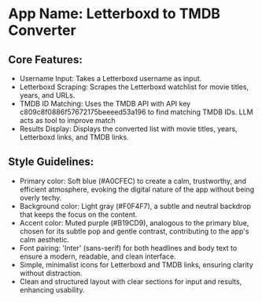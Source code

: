 # **App Name**: Letterboxd to TMDB Converter

## Core Features:

- Username Input: Takes a Letterboxd username as input.
- Letterboxd Scraping: Scrapes the Letterboxd watchlist for movie titles, years, and URLs.
- TMDB ID Matching: Uses the TMDB API with API key c809c8f0886f57672175beeeed53a196 to find matching TMDB IDs. LLM acts as tool to improve match
- Results Display: Displays the converted list with movie titles, years, Letterboxd links, and TMDB links.

## Style Guidelines:

- Primary color: Soft blue (#A0CFEC) to create a calm, trustworthy, and efficient atmosphere, evoking the digital nature of the app without being overly techy.
- Background color: Light gray (#F0F4F7), a subtle and neutral backdrop that keeps the focus on the content.
- Accent color: Muted purple (#B19CD9), analogous to the primary blue, chosen for its subtle pop and gentle contrast, contributing to the app's calm aesthetic.
- Font pairing: 'Inter' (sans-serif) for both headlines and body text to ensure a modern, readable, and clean interface.
- Simple, minimalist icons for Letterboxd and TMDB links, ensuring clarity without distraction.
- Clean and structured layout with clear sections for input and results, enhancing usability.
